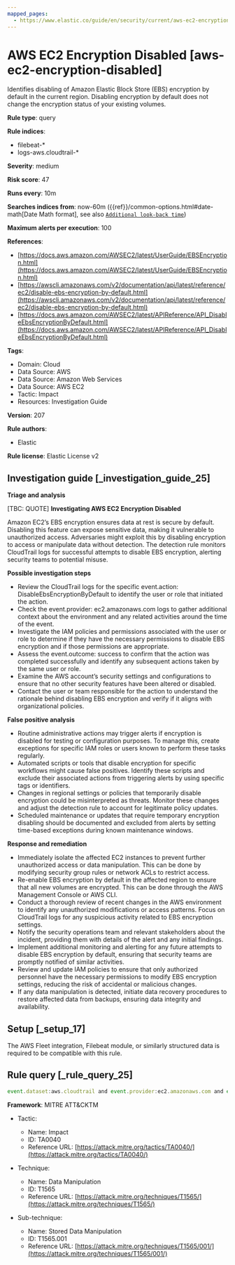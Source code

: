 ```yaml
---
mapped_pages:
  - https://www.elastic.co/guide/en/security/current/aws-ec2-encryption-disabled.html
---
```


# AWS EC2 Encryption Disabled [aws-ec2-encryption-disabled]

Identifies disabling of Amazon Elastic Block Store (EBS) encryption by default in the current region. Disabling encryption by default does not change the encryption status of your existing volumes.

**Rule type**: query

**Rule indices**:

* filebeat-*
* logs-aws.cloudtrail-*

**Severity**: medium

**Risk score**: 47

**Runs every**: 10m

**Searches indices from**: now-60m ({{ref}}/common-options.html#date-math[Date Math format], see also [`Additional look-back time`](docs-content://solutions/security/detect-and-alert/create-detection-rule.md#rule-schedule))

**Maximum alerts per execution**: 100

**References**:

* [https://docs.aws.amazon.com/AWSEC2/latest/UserGuide/EBSEncryption.html](https://docs.aws.amazon.com/AWSEC2/latest/UserGuide/EBSEncryption.html)
* [https://awscli.amazonaws.com/v2/documentation/api/latest/reference/ec2/disable-ebs-encryption-by-default.html](https://awscli.amazonaws.com/v2/documentation/api/latest/reference/ec2/disable-ebs-encryption-by-default.html)
* [https://docs.aws.amazon.com/AWSEC2/latest/APIReference/API_DisableEbsEncryptionByDefault.html](https://docs.aws.amazon.com/AWSEC2/latest/APIReference/API_DisableEbsEncryptionByDefault.html)

**Tags**:

* Domain: Cloud
* Data Source: AWS
* Data Source: Amazon Web Services
* Data Source: AWS EC2
* Tactic: Impact
* Resources: Investigation Guide

**Version**: 207

**Rule authors**:

* Elastic

**Rule license**: Elastic License v2

## Investigation guide [_investigation_guide_25]

**Triage and analysis**

[TBC: QUOTE]
**Investigating AWS EC2 Encryption Disabled**

Amazon EC2’s EBS encryption ensures data at rest is secure by default. Disabling this feature can expose sensitive data, making it vulnerable to unauthorized access. Adversaries might exploit this by disabling encryption to access or manipulate data without detection. The detection rule monitors CloudTrail logs for successful attempts to disable EBS encryption, alerting security teams to potential misuse.

**Possible investigation steps**

* Review the CloudTrail logs for the specific event.action: DisableEbsEncryptionByDefault to identify the user or role that initiated the action.
* Check the event.provider: ec2.amazonaws.com logs to gather additional context about the environment and any related activities around the time of the event.
* Investigate the IAM policies and permissions associated with the user or role to determine if they have the necessary permissions to disable EBS encryption and if those permissions are appropriate.
* Assess the event.outcome: success to confirm that the action was completed successfully and identify any subsequent actions taken by the same user or role.
* Examine the AWS account’s security settings and configurations to ensure that no other security features have been altered or disabled.
* Contact the user or team responsible for the action to understand the rationale behind disabling EBS encryption and verify if it aligns with organizational policies.

**False positive analysis**

* Routine administrative actions may trigger alerts if encryption is disabled for testing or configuration purposes. To manage this, create exceptions for specific IAM roles or users known to perform these tasks regularly.
* Automated scripts or tools that disable encryption for specific workflows might cause false positives. Identify these scripts and exclude their associated actions from triggering alerts by using specific tags or identifiers.
* Changes in regional settings or policies that temporarily disable encryption could be misinterpreted as threats. Monitor these changes and adjust the detection rule to account for legitimate policy updates.
* Scheduled maintenance or updates that require temporary encryption disabling should be documented and excluded from alerts by setting time-based exceptions during known maintenance windows.

**Response and remediation**

* Immediately isolate the affected EC2 instances to prevent further unauthorized access or data manipulation. This can be done by modifying security group rules or network ACLs to restrict access.
* Re-enable EBS encryption by default in the affected region to ensure that all new volumes are encrypted. This can be done through the AWS Management Console or AWS CLI.
* Conduct a thorough review of recent changes in the AWS environment to identify any unauthorized modifications or access patterns. Focus on CloudTrail logs for any suspicious activity related to EBS encryption settings.
* Notify the security operations team and relevant stakeholders about the incident, providing them with details of the alert and any initial findings.
* Implement additional monitoring and alerting for any future attempts to disable EBS encryption by default, ensuring that security teams are promptly notified of similar activities.
* Review and update IAM policies to ensure that only authorized personnel have the necessary permissions to modify EBS encryption settings, reducing the risk of accidental or malicious changes.
* If any data manipulation is detected, initiate data recovery procedures to restore affected data from backups, ensuring data integrity and availability.


## Setup [_setup_17]

The AWS Fleet integration, Filebeat module, or similarly structured data is required to be compatible with this rule.


## Rule query [_rule_query_25]

```js
event.dataset:aws.cloudtrail and event.provider:ec2.amazonaws.com and event.action:DisableEbsEncryptionByDefault and event.outcome:success
```

**Framework**: MITRE ATT&CKTM

* Tactic:

    * Name: Impact
    * ID: TA0040
    * Reference URL: [https://attack.mitre.org/tactics/TA0040/](https://attack.mitre.org/tactics/TA0040/)

* Technique:

    * Name: Data Manipulation
    * ID: T1565
    * Reference URL: [https://attack.mitre.org/techniques/T1565/](https://attack.mitre.org/techniques/T1565/)

* Sub-technique:

    * Name: Stored Data Manipulation
    * ID: T1565.001
    * Reference URL: [https://attack.mitre.org/techniques/T1565/001/](https://attack.mitre.org/techniques/T1565/001/)



